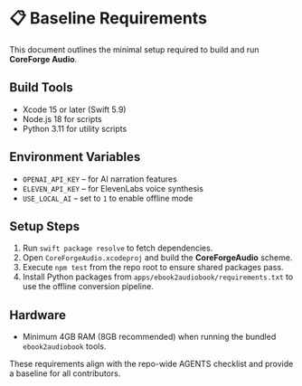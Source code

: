 # 📋 Baseline Requirements

This document outlines the minimal setup required to build and run **CoreForge Audio**.

## Build Tools
- Xcode 15 or later (Swift 5.9)
- Node.js 18 for scripts
- Python 3.11 for utility scripts

## Environment Variables
- `OPENAI_API_KEY` – for AI narration features
- `ELEVEN_API_KEY` – for ElevenLabs voice synthesis
- `USE_LOCAL_AI` – set to `1` to enable offline mode

## Setup Steps
1. Run `swift package resolve` to fetch dependencies.
2. Open `CoreForgeAudio.xcodeproj` and build the **CoreForgeAudio** scheme.
3. Execute `npm test` from the repo root to ensure shared packages pass.
4. Install Python packages from `apps/ebook2audiobook/requirements.txt` to use
   the offline conversion pipeline.

## Hardware
- Minimum 4GB RAM (8GB recommended) when running the bundled
  `ebook2audiobook` tools.

These requirements align with the repo-wide AGENTS checklist and provide a baseline for all contributors.
